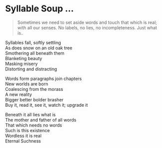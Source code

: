 # Syllable Soup  …  
> Sometimes we need to set aside words and touch that which is real; with all our senses. No labels, no lies, no incompleteness. Just what is..  

Syllables fall, softly settling  
As does snow on an old oak tree  
Smothering all beneath them  
Blanketing beauty  
Masking misery  
Distorting and distracting  
  
Words form paragraphs join chapters  
New worlds are born  
Coalescing from the morass  
A new reality  
Bigger better bolder brasher  
Buy it, read it, see it, watch it; upgrade it  
  
Beneath it all lies what is  
The mother and father of all words  
That which needs no words  
Such is this existence  
Wordless it is real  
Eternal Suchness  
  
